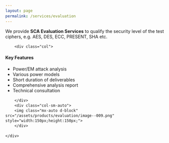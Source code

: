```yaml
---
layout: page
permalink: /services/evaluation
---
```


<div>
    <content>
    </content>
</div>
<div>
    <content>
    </content>
</div>

We provide <strong>SCA Evaluation Services</strong> to qualify the security level of the test ciphers, e.g. AES,
DES, ECC, PRESENT, SHA etc.

<div class="container">
    <div class="row">

        <div class="col">

<h4><strong>Key Features</strong></h4>
<ul>
  <li>Power/EM attack analysis</li>
  <li>Various power models</li>
  <li>Short duration of deliverables</li>
  <li>Comprehensive analysis report</li>
  <li>Technical consultation</li>
</ul>

        </div>
        <div class="col-sm-auto">
        <img class="mx-auto d-block" src="/assets/products/evaluation/image--009.png" style="width:150px;height:150px;">
        </div>

    </div>

</div>
<br>
<br>
